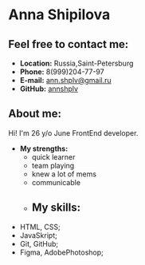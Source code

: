 # Anna Shipilova
## Feel free to contact me:
* **Location:** Russia,Saint-Petersburg
* **Phone:** 8(999)204-77-97
* **E-mail:** ann.shplv@gmail.ru
* **GitHub:** [annshplv](https://github.com/annshplv)
## About me:
Hi! I'm 26 y/o June FrontEnd developer. 
* **My strengths:**
  * quick learner
  * team playing
  * knew a lot of mems 
  * communicable
  * ## My skills:
* HTML, CSS;
* JavaSkript;
* Git, GitHub;
* Figma, AdobePhotoshop;
